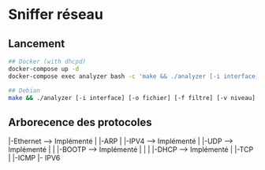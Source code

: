 # Sniffer réseau

## Lancement
```bash
## Docker (with dhcpd)
docker-compose up -d
docker-compose exec analyzer bash -c 'make && ./analyzer [-i interface] [-o fichier] [-f filtre] [-v niveau]'

## Debian
make && ./analyzer [-i interface] [-o fichier] [-f filtre] [-v niveau]
```

## Arborecence des protocoles


|-Ethernet              --> Implémenté
| |-ARP
| |-IPV4                --> Implémenté 
| |-UDP                 --> Implémenté
| | |-BOOTP             --> Implémenté
| | | |-DHCP            --> Implémenté
| |-TCP
| |-ICMP
|- IPV6

